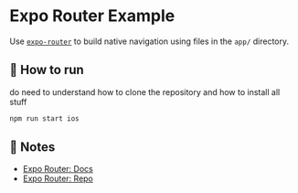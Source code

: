 # Expo Router Example

Use [`expo-router`](https://expo.github.io/router) to build native navigation using files in the `app/` directory.

## 🚀 How to run

do need to understand how to clone the repository and how to install all stuff 

```sh
npm run start ios
```

## 📝 Notes

- [Expo Router: Docs](https://expo.github.io/router)
- [Expo Router: Repo](https://github.com/expo/router)
